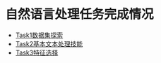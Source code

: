 # 自然语言处理任务完成情况
* [Task1数据集探索](https://github.com/wsydl/NLP-Learn/tree/master/task1)
* [Task2基本文本处理技能](https://github.com/wsydl/NLP-Learn/edit/master/task2)
* [Task3特征选择](https://github.com/wsydl/NLP-Learn/tree/master/task3)

